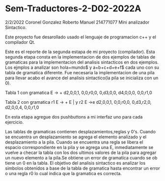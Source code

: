# Sem-Traductores-2-D02-2022A
2/2/2022
Coronel Gonzalez Roberto Manuel 214771077
Mini analizador Sintactico.

Este proyecto fue desarollado usado el lenguaje de programacion c++ y el compilador Qt.

Este es el reporte de la segunda estapa de mi proyecto (compilador). Esta segunda etapa consta en la implementacion de dos ejemplos de tablas de gramaticas para la implementacion del analisis sintacticos en dos ejemplos. Los ejmplos a analizar son hola+mundo$ y a+b+c+d+e+f$ cada uno con su tabla de gramatica diferente. Fue necesaria la implementacion de una pila para llevar acabo el avance del analisis sintactico(la pila se inicializa con un 0).

Tabla 1 con gramatica E -> + d2,0,0,1, 0,0,r0,0, 0,d3,0,0, d4,0,0,0, 0,0,r1,0

Tabla 2 con gramatica r1 E -> + E | y r2 E ->e d2,0,0,1, 0,0,r0,0, 0,d3,r2,0, d2,0,0,4, 0,0,r1,0

En esta etapa agregue dos pushbuttons a mi interfaz uno para cada ejercicio.

Las tablas de gramaticas contienen desplazamientos,reglas y 0's. Cuando se encuentra un desplazamiento se agrega el elemento analizado y el desplazamiento a la pila. Cuando se encuentra una regla se libera el espacio correspondiente en la pila y se agrega una E, inmediatamente se vuelve a checar la tabla con los dos ultimos valores de la pila para agregar un nuevo elemento a la pila.Se obtiene un error de gramatica cuando se ob tiene un 0 en la tabla. El objetivo del analisis sintactico es analizar los simbolos obtenidos a base de la tabla de gramatica hasta encontrar un error o una regla r0 lo cual indica que la gramatica es correcta.


